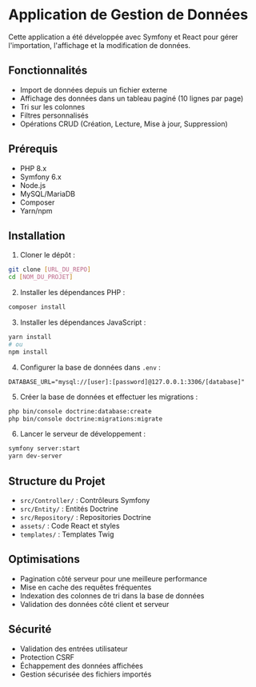 # Application de Gestion de Données

Cette application a été développée avec Symfony et React pour gérer l'importation, l'affichage et la modification de données.

## Fonctionnalités

- Import de données depuis un fichier externe
- Affichage des données dans un tableau paginé (10 lignes par page)
- Tri sur les colonnes
- Filtres personnalisés
- Opérations CRUD (Création, Lecture, Mise à jour, Suppression)

## Prérequis

- PHP 8.x
- Symfony 6.x
- Node.js
- MySQL/MariaDB
- Composer
- Yarn/npm

## Installation

1. Cloner le dépôt :
```bash
git clone [URL_DU_REPO]
cd [NOM_DU_PROJET]
```

2. Installer les dépendances PHP :
```bash
composer install
```

3. Installer les dépendances JavaScript :
```bash
yarn install
# ou
npm install
```

4. Configurer la base de données dans `.env` :
```
DATABASE_URL="mysql://[user]:[password]@127.0.0.1:3306/[database]"
```

5. Créer la base de données et effectuer les migrations :
```bash
php bin/console doctrine:database:create
php bin/console doctrine:migrations:migrate
```

6. Lancer le serveur de développement :
```bash
symfony server:start
yarn dev-server
```

## Structure du Projet

- `src/Controller/` : Contrôleurs Symfony
- `src/Entity/` : Entités Doctrine
- `src/Repository/` : Repositories Doctrine
- `assets/` : Code React et styles
- `templates/` : Templates Twig

## Optimisations

- Pagination côté serveur pour une meilleure performance
- Mise en cache des requêtes fréquentes
- Indexation des colonnes de tri dans la base de données
- Validation des données côté client et serveur

## Sécurité

- Validation des entrées utilisateur
- Protection CSRF
- Échappement des données affichées
- Gestion sécurisée des fichiers importés 